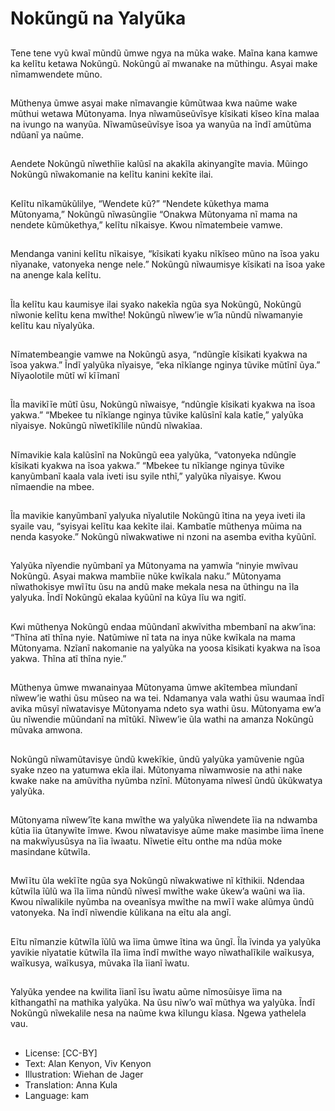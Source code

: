 # Nokũngũ na Yalyũka

##
Tene tene vyũ kwaĩ mũndũ ũmwe
ngya na mũka wake. Maĩna kana
kamwe ka kelĩtu ketawa Nokũngũ.
Nokũngũ aĩ mwanake na mũthingu.
Asyai make nĩmamwendete mũno.

##
Mũthenya ũmwe asyai make
nĩmavangie kũmũtwaa kwa naũme
wake mũthui wetawa Mũtonyama.
Inya nĩwamũseũvĩsye kĩsikati kĩseo
kĩna malaa na ivungo na wanyũa.
Nĩwamũseũvĩsye ĩsoa ya wanyũa na
ĩndĩ amũtũma ndũanĩ ya naũme.

##
Aendete Nokũngũ nĩwethĩie kalũsĩ
na akakĩla akinyangĩte mavia.
Mũingo Nokũngũ nĩwakomanie na
kelĩtu kanini kekĩte ilai.

##
Kelĩtu nĩkamũkũlilye, “Wendete kũ?”
“Nendete kũkethya mama
Mũtonyama,” Nokũngũ nĩwasũngĩie
“Onakwa Mũtonyama nĩ mama na
nendete kũmũkethya,” kelĩtu
nĩkaisye.
Kwou nĩmatembeie vamwe.

##
Mendanga vanini kelĩtu nĩkaisye,
“kĩsikati kyaku nĩkĩseo mũno na ĩsoa
yaku nĩyanake, vatonyeka nenge
nele.”
Nokũngũ nĩwaumisye kĩsikati na
ĩsoa yake na anenge kala kelĩtu.

##
Ĩla kelĩtu kau kaumisye ilai syako
nakekĩa ngũa sya Nokũngũ,
Nokũngũ nĩwonie kelĩtu kena
mwĩthe!
Nokũngũ nĩwew’ie w’ĩa nũndũ
nĩwamanyie kelĩtu kau nĩyalyũka.

##
Nĩmatembeangie vamwe na
Nokũngũ asya, “ndũngĩe kĩsikati
kyakwa na ĩsoa yakwa.”
Ĩndĩ yalyũka nĩyaisye, “eka nĩkĩange
nginya tũvike mũtĩnĩ ũya.”
Nĩyaolotile mũtĩ wĩ kĩĩmanĩ

##
Ĩla mavikĩĩe mũtĩ ũsu, Nokũngũ
nĩwaisye, “ndũngĩe kĩsikati kyakwa
na ĩsoa yakwa.”
“Mbekee tu nĩkĩange nginya tũvike
kalũsĩnĩ kala katĩe,” yalyũka
nĩyaisye. Nokũngũ nĩwetĩkĩlile
nũndũ nĩwakĩaa.

##
Nĩmavikie kala kalũsĩnĩ na Nokũngũ
eea yalyũka, “vatonyeka ndũngĩe
kĩsikati kyakwa na ĩsoa yakwa.”
“Mbekee tu nĩkĩange nginya tũvike
kanyũmbanĩ kaala vala iveti isu
syile nthĩ,” yalyũka nĩyaisye.
Kwou nĩmaendie na mbee.

##
Ĩla mavikie kanyũmbanĩ yalyuka
nĩyalutile Nokũngũ ĩtina na yeya
iveti ila syaile vau, “syisyai kelĩtu
kaa kekĩte ilai. Kambatĩe mũthenya
mũima na nenda kasyoke.”
Nokũngũ nĩwakwatiwe ni nzoni na
asemba evitha kyũũnĩ.

##
Yalyũka nĩyendie nyũmbanĩ ya
Mũtonyama na yamwĩa “ninyie
mwĩvau Nokũngũ. Asyai makwa
mambĩie nũke kwĩkala naku.”
Mũtonyama nĩwathokisye mwĩĩtu
ũsu na andũ make mekala nesa na
ũthingu na ĩla yalyuka. Ĩndĩ
Nokũngũ ekalaa kyũũnĩ na kũya lĩu
wa ngitĩ.

##
Kwi mũthenya Nokũngũ endaa
mũũndanĩ akwĩvitha mbembanĩ na
akw’ina:
“Thĩna atĩ thĩna nyie. Natũmiwe nĩ
tata na inya nũke kwĩkala na mama
Mũtonyama. Nzĩanĩ nakomanie na
yalyũka na yoosa kĩsikati kyakwa na
ĩsoa yakwa. Thĩna atĩ thĩna nyie.”

##
Mũthenya ũmwe mwanainyaa
Mũtonyama ũmwe akĩtembea
mĩundanĩ nĩwew’ie wathi ũsu mũseo
na wa tei.
Ndamanya vala wathi ũsu waumaa
ĩndĩ avika mũsyĩ nĩwatavisye
Mũtonyama ndeto sya wathi ũsu.
Mũtonyama ew’a ũu nĩwendie
mũũndanĩ na mĩtũkĩ.
Nĩwew’ie ũla wathi na amanza
Nokũngũ mũvaka amwona.

##
Nokũngũ nĩwamũtavisye ũndũ
kwekĩkie, ũndũ yalyũka yamũvenie
ngũa syake nzeo na yatumwa ekĩa
ilai.
Mũtonyama nĩwamwosie na athi
nake kwake nake na amũvitha
nyũmba nzĩnĩ.
Mũtonyama nĩwesĩ ũndũ ũkũkwatya
yalyũka.

##
Mũtonyama nĩwew’ĩte kana mwĩthe
wa yalyũka nĩwendete ĩia na
ndwamba kũtia ĩia ũtanywĩte ĩmwe.
Kwou nĩwatavisye aũme make
masimbe ĩima ĩnene na
makwĩyusũsya na ĩia ĩwaatu.
Nĩwetie eĩtu onthe ma ndũa moke
masindane kũtwĩla.

##
Mwĩĩtu ũla wekĩĩte ngũa sya
Nokũngũ nĩwakwatiwe nĩ kĩthikii.
Ndendaa kũtwĩla ĩũlũ wa ĩla ĩima
nũndũ nĩwesĩ mwĩthe wake ũkew’a
waũni wa ĩia.
Kwou nĩwalikile nyũmba na
oveanĩsya mwĩthe na mwĩĩ wake
alũmya ũndũ vatonyeka.
Na ĩndĩ nĩwendie kũlikana na eĩtu
ala angĩ.

##
Eĩtu nĩmanzie kũtwĩla ĩũlũ wa ĩima
ũmwe ĩtina wa ũngĩ.
Ĩla ĩvinda ya yalyũka yavikie
nĩyatatie kũtwĩla ĩla ĩima ĩndĩ
mwĩthe wayo nĩwathalĩkile
waĩkusya, waĩkusya, waĩkusya,
mũvaka ĩla ĩianĩ ĩwatu.

##
Yalyũka yendee na kwilita ĩianĩ ĩsu
ĩwatu aũme nĩmosũisye ĩima na
kĩthangathĩ na mathika yalyũka.
Na ũsu nĩw’o waĩ mũthya wa
yalyũka.
Ĩndĩ Nokũngũ nĩwekalile nesa na
naũme kwa kĩlungu kĩasa.
Ngewa yathelela vau.

##
* License: [CC-BY]
* Text: Alan Kenyon, Viv Kenyon
* Illustration: Wiehan de Jager
* Translation: Anna Kula
* Language: kam

